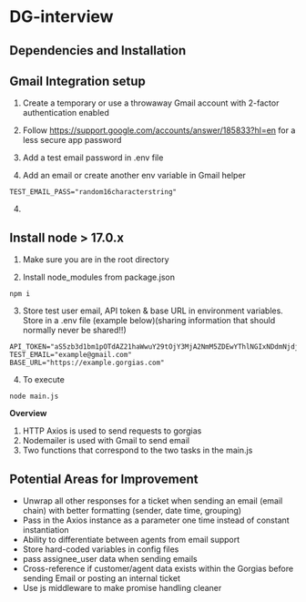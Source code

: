 # DG-interview

Dependencies and Installation 
---
## Gmail Integration setup

1. Create a temporary or use a throwaway Gmail account with 2-factor authentication enabled

2. Follow https://support.google.com/accounts/answer/185833?hl=en for a less secure app password

3. Add a test email password in .env file

4. Add an email or create another env variable in Gmail helper 

```
TEST_EMAIL_PASS="random16characterstring"
```

4. 

## Install node > 17.0.x

1. Make sure you are in the root directory

2. Install node_modules from package.json

```
npm i
```

3. Store test user email, API token & base URL in environment variables. Store in a .env file (example below)(sharing information that should normally never be shared!!)

```
API_TOKEN="aS5zb3d1bm1pOTdAZ21haWwuY29tOjY3MjA2NmM5ZDEwYThlNGIxNDdmNjdjODQwMTE0NTIwNjdkZDg4YTQ1MGZkMTc4ZjgyY2IwMmZmZmRiZjI5NGM="
TEST_EMAIL="example@gmail.com"
BASE_URL="https://example.gorgias.com"

```

4. To execute 
```
node main.js
```

**Overview**
1. HTTP Axios is used to send requests to gorgias
2. Nodemailer is used with Gmail to send email
3. Two functions that correspond to the two tasks in the main.js


## Potential Areas for Improvement

* Unwrap all other responses for a ticket when sending an email (email chain) with better formatting (sender, date time, grouping)
* Pass in the Axios instance as a parameter one time instead of constant instantiation
* Ability to differentiate between agents from email support
* Store hard-coded variables in config files
* pass assignee_user data when sending emails 
* Cross-reference if customer/agent data exists within the Gorgias before sending Email or posting an internal ticket
* Use js middleware to make promise handling cleaner

